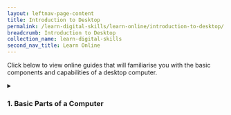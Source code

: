 ```yaml
---
layout: leftnav-page-content
title: Introduction to Desktop
permalink: /learn-digital-skills/learn-online/introduction-to-desktop/
breadcrumb: Introduction to Desktop
collection_name: learn-digital-skills
second_nav_title: Learn Online
---
```

Click below to view online guides that will familiarise you with the basic components and capabilities of a desktop computer.

<details>
 <summary><h3>1. Basic Parts of a Computer</h3></summary>
 
 1. Introduction to Computer - <a href="https://www.digitallearn.org/courses/getting-started-on-a-computer" target="_blank">Link</a><br>
 2. Using Mouse - <a href="http://www.gcflearnfree.org/mousetutorial" target="_blank">Link</a><br>
 3. Using Keyboard - <a href="https://edu.gcfglobal.org/en/typing/" target="_blank">Link</a><br>
 
 </details>

  
